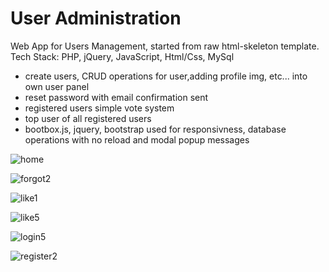 # User Administration
Web App for Users Management, started from raw html-skeleton template.
Tech Stack: PHP, jQuery, JavaScript, Html/Css, MySql
- create users, CRUD operations for user,adding profile img, etc... into own user panel
- reset password with email confirmation sent
- registered users simple vote system
- top user of all registered users
- bootbox.js, jquery, bootstrap used for responsivness, database operations with no reload and modal popup messages


![home](https://user-images.githubusercontent.com/20903369/103422406-f3657180-4ba9-11eb-945b-5e3304642499.png)

![forgot2](https://user-images.githubusercontent.com/20903369/103422578-db422200-4baa-11eb-90b1-2ce4b24904f9.png)

![like1](https://user-images.githubusercontent.com/20903369/103422603-f4e36980-4baa-11eb-81b6-6dd440bc847d.png)

![like5](https://user-images.githubusercontent.com/20903369/103422621-13496500-4bab-11eb-9874-7ae2ffdded8f.png)

![login5](https://user-images.githubusercontent.com/20903369/103422647-33792400-4bab-11eb-9be8-c4913d036627.png)

![register2](https://user-images.githubusercontent.com/20903369/103422670-4d1a6b80-4bab-11eb-8578-ed077c0d0f3c.png)
